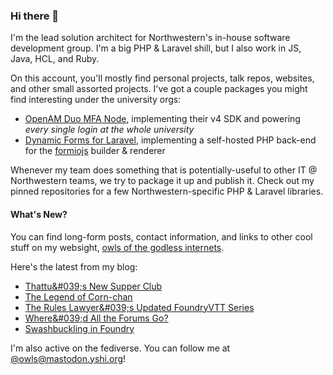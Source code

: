 ### Hi there 👋
I'm the lead solution architect for Northwestern's in-house software development group. I'm a big PHP & Laravel shill, but I also work in JS, Java, HCL, and Ruby.

On this account, you'll mostly find personal projects, talk repos, websites, and other small assorted projects. I've got a couple packages you might find interesting under the university orgs:

- [OpenAM Duo MFA Node](https://github.com/NUIT-ISO/duo-universal-prompt-auth-node), implementing their v4 SDK and powering *every single login at the whole university*
- [Dynamic Forms for Laravel](https://github.com/NIT-Administrative-Systems/dynamic-forms), implementing a self-hosted PHP back-end for the [formiojs](https://github.com/formio/formio.js/) builder & renderer

Whenever my team does something that is potentially-useful to other IT @ Northwestern teams, we try to package it up and publish it. Check out my pinned repositories for a few Northwestern-specific PHP & Laravel libraries.

#### What's New?
You can find long-form posts, contact information, and links to other cool stuff on my websight, [owls of the godless internets](https://godless-internets.org).

Here's the latest from my blog:

<!-- BLOG-POST-LIST:START -->
- [Thattu&amp;#039;s New Supper Club](https://godless-internets.org/2024/08/28/thattus-new-supper-club)
- [The Legend of Corn-chan](https://godless-internets.org/2024/08/27/the-legend-of-corn-chan)
- [The Rules Lawyer&amp;#039;s Updated FoundryVTT Series](https://godless-internets.org/2024/08/26/the-rules-laywers-updated-foundryvtt-series)
- [Where&amp;#039;d All the Forums Go?](https://godless-internets.org/2024/08/25/whered-all-the-forums-go)
- [Swashbuckling in Foundry](https://godless-internets.org/2024/08/24/swashbuckling-in-foundry)
<!-- BLOG-POST-LIST:END -->

I'm also active on the fediverse. You can follow me at [@owls@mastodon.yshi.org](https://mastodon.yshi.org/@owls)!
